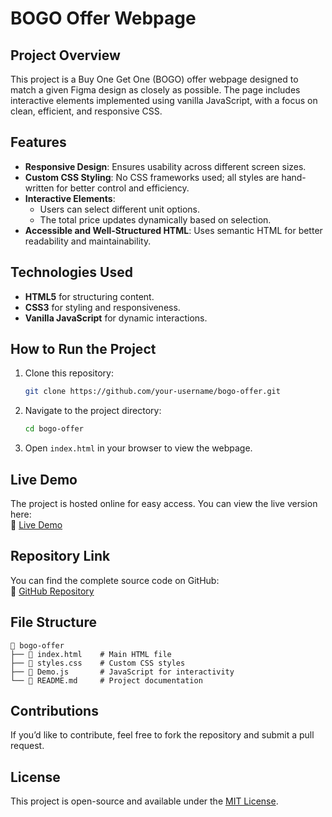 # BOGO Offer Webpage

## Project Overview
This project is a Buy One Get One (BOGO) offer webpage designed to match a given Figma design as closely as possible. The page includes interactive elements implemented using vanilla JavaScript, with a focus on clean, efficient, and responsive CSS.

## Features
- **Responsive Design**: Ensures usability across different screen sizes.
- **Custom CSS Styling**: No CSS frameworks used; all styles are hand-written for better control and efficiency.
- **Interactive Elements**:
  - Users can select different unit options.
  - The total price updates dynamically based on selection.
- **Accessible and Well-Structured HTML**: Uses semantic HTML for better readability and maintainability.

## Technologies Used
- **HTML5** for structuring content.
- **CSS3** for styling and responsiveness.
- **Vanilla JavaScript** for dynamic interactions.

## How to Run the Project
1. Clone this repository:
   ```sh
   git clone https://github.com/your-username/bogo-offer.git
   ```
2. Navigate to the project directory:
   ```sh
   cd bogo-offer
   ```
3. Open `index.html` in your browser to view the webpage.

## Live Demo
The project is hosted online for easy access. You can view the live version here:  
🔗 [Live Demo](https://er-chandrakant-mishra.github.io/bogo-app/)

## Repository Link
You can find the complete source code on GitHub:  
🔗 [GitHub Repository](https://github.com/Er-Chandrakant-Mishra/bogo-app)

## File Structure
```
📂 bogo-offer
├── 📄 index.html    # Main HTML file
├── 📄 styles.css    # Custom CSS styles
├── 📄 Demo.js       # JavaScript for interactivity
└── 📄 README.md     # Project documentation
```

## Contributions
If you’d like to contribute, feel free to fork the repository and submit a pull request.

## License
This project is open-source and available under the [MIT License](LICENSE).

